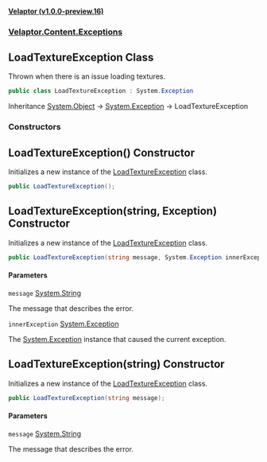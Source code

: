#### [Velaptor (v1.0.0-preview.16)](./namespaces.md 'Velaptor Namespaces')
### [Velaptor.Content.Exceptions](./Velaptor.Content.Exceptions.md 'Velaptor.Content.Exceptions')

## LoadTextureException Class

Thrown when there is an issue loading textures.

```csharp
public class LoadTextureException : System.Exception
```

Inheritance [System.Object](https://docs.microsoft.com/en-us/dotnet/api/System.Object 'System.Object') → [System.Exception](https://docs.microsoft.com/en-us/dotnet/api/System.Exception 'System.Exception') → LoadTextureException
### Constructors

<a name='Velaptor.Content.Exceptions.LoadTextureException.LoadTextureException()'></a>

## LoadTextureException() Constructor

Initializes a new instance of the [LoadTextureException](./Velaptor.Content.Exceptions.LoadTextureException.md 'Velaptor.Content.Exceptions.LoadTextureException') class.

```csharp
public LoadTextureException();
```

<a name='Velaptor.Content.Exceptions.LoadTextureException.LoadTextureException(string,System.Exception)'></a>

## LoadTextureException(string, Exception) Constructor

Initializes a new instance of the [LoadTextureException](./Velaptor.Content.Exceptions.LoadTextureException.md 'Velaptor.Content.Exceptions.LoadTextureException') class.

```csharp
public LoadTextureException(string message, System.Exception innerException);
```
#### Parameters

<a name='Velaptor.Content.Exceptions.LoadTextureException.LoadTextureException(string,System.Exception).message'></a>

`message` [System.String](https://docs.microsoft.com/en-us/dotnet/api/System.String 'System.String')

The message that describes the error.

<a name='Velaptor.Content.Exceptions.LoadTextureException.LoadTextureException(string,System.Exception).innerException'></a>

`innerException` [System.Exception](https://docs.microsoft.com/en-us/dotnet/api/System.Exception 'System.Exception')

The [System.Exception](https://docs.microsoft.com/en-us/dotnet/api/System.Exception 'System.Exception') instance that caused the current exception.

<a name='Velaptor.Content.Exceptions.LoadTextureException.LoadTextureException(string)'></a>

## LoadTextureException(string) Constructor

Initializes a new instance of the [LoadTextureException](./Velaptor.Content.Exceptions.LoadTextureException.md 'Velaptor.Content.Exceptions.LoadTextureException') class.

```csharp
public LoadTextureException(string message);
```
#### Parameters

<a name='Velaptor.Content.Exceptions.LoadTextureException.LoadTextureException(string).message'></a>

`message` [System.String](https://docs.microsoft.com/en-us/dotnet/api/System.String 'System.String')

The message that describes the error.